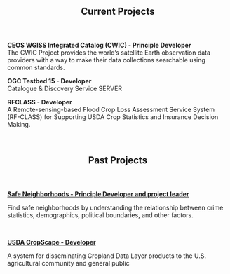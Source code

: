 <header class="entry-header">
<h2 class="entry-title">Current Projects</h2>
</header>

<p><strong>CEOS WGISS Integrated Catalog (CWIC) - Principle Developer</strong><br />The CWIC Project provides the world’s satellite Earth observation data providers with a way to make their data collections searchable using common standards. </p>

<p><strong>OGC Testbed 15 - Developer</strong><br />Catalogue & Discovery Service SERVER</p>

<p><strong>RFCLASS - Developer</strong><br />A Remote-sensing-based Flood Crop Loss Assessment Service System (RF-CLASS) for Supporting USDA Crop Statistics and Insurance Decision Making.</p>


&nbsp;
&nbsp;

<header class="entry-header">
<h2 class="entry-title">Past Projects</h2>
</header>
<div class="entry-content">


<p><a href="https://store.hexagongeospatial.com/apps/138892" target="_blank"><strong>Safe Neighborhoods - Principle Developer and project leader</strong></a></p><p>Find safe neighborhoods by understanding the relationship between crime statistics, demographics, political boundaries, and other factors.</p>
&nbsp;
  
<p><a href="https://nassgeodata.gmu.edu/CropScape/" target="_blank"><strong>USDA CropScape - Developer</strong></a></p><p>A system for disseminating Cropland Data Layer products to the U.S. agricultural community and general public</p>
